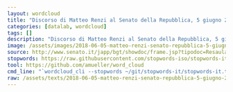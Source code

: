 ```yaml
---
layout: wordcloud
title: "Discorso di Matteo Renzi al Senato della Repubblica, 5 giugno 2018"
categories: [datalab, wordcloud]
tags: []
description: "Discorso di Matteo Renzi al Senato della Repubblica, 5 giugno 2018"
image: /assets/images/2018-06-05-matteo-renzi-senato-repubblica-5-giugno-2018.jpg
source: http://www.senato.it/japp/bgt/showdoc/frame.jsp?tipodoc=Resaula&leg=18&id=1067706
stopwords: https://raw.githubusercontent.com/stopwords-iso/stopwords-it/master/stopwords-it.txt
tool: https://github.com/amueller/word_cloud
cmd_line: "`wordcloud_cli --stopwords ~/git/stopwords-it/stopwords-it.txt --imagefile 2018-06-05-matteo-renzi-senato-repubblica-5-giugno-2018.jpg --background black --width 1080 --height 1350 < 2018-06-05-matteo-renzi-senato-repubblica-5-giugno-2018.txt`"
raw: /assets/texts/2018-06-05-matteo-renzi-senato-repubblica-5-giugno-2018.txt
---
```

